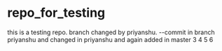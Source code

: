 # repo_for_testing

this is a testing repo.
branch changed by priyanshu. --commit in branch  priyanshu and changed in priyanshu and again
added in master
3
4
5
6
